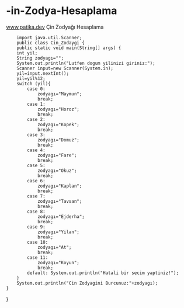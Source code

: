 # -in-Zodya-Hesaplama
www.patika.dev Çin Zodyağı Hesaplama




        import java.util.Scanner;
        public class Cin_Zodaygi {
        public static void main(String[] args) {
        int yil;
        String zodyagı="";
        System.out.println("Lutfen dogum yilinizi giriniz:");
        Scanner input=new Scanner(System.in);
        yil=input.nextInt();
        yil=yil%12;
        switch (yil){
            case 0:
                zodyagı="Maymun";
                break;
            case 1:
                zodyagı="Horoz";
                break;
            case 2:
                zodyagı="Kopek";
                break;
            case 3:
                zodyagı="Domuz";
                break;
            case 4:
                zodyagı="Fare";
                break;
            case 5:
                zodyagı="Okuz";
                break;
            case 6:
                zodyagı="Kaplan";
                break;
            case 7:
                zodyagı="Tavsan";
                break;
            case 8:
                zodyagı="Ejderha";
                break;
            case 9:
                zodyagı="Yilan";
                break;
            case 10:
                zodyagı="At";
                break;
            case 11:
                zodyagı="Koyun";
                break;
            default: System.out.println("Hatali bir secim yaptiniz!");
        }
        System.out.println("Cin Zodyagini Burcunuz:"+zodyagı);
    }
}
